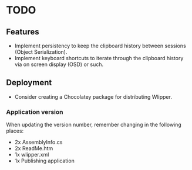 TODO
====

Features
--------

* Implement persistency to keep the clipboard history between sessions (Object Serialization).
* Implement keyboard shortcuts to iterate through the clipboard history via on screen display (OSD) or such.


Deployment
----------

* Consider creating a Chocolatey package for distributing Wlipper.


### Application version ###

When updating the version number, remember changing in the following places:

* 2x AssemblyInfo.cs
* 2x ReadMe.htm
* 1x wlipper.xml
* 1x Publishing application
